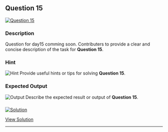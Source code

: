 


## Question 15
<a href="https://github.com/alishgosai/Python-Exercise-and-Solutions/blob/master/questions/Question15.md" target="_blank">
  <img src="https://img.shields.io/badge/Question-15-purple?style=for-the-badge&logoSize=60" alt="Question 15">
</a>

### **Description**
Question for day15 comming soon.
Contributers to provide a clear and concise description of the task for **Question 15**.

### **Hint**
![Hint](https://img.shields.io/badge/Hint:-blue)
Provide useful hints or tips for solving **Question 15**.

### **Expected Output**
![Output](https://img.shields.io/badge/Output:-blue)
Describe the expected result or output of **Question 15**.

### <a href="https://github.com/alishgosai/Python-Exercise-and-Solutions/blob/master/solutions/Solution15.js" target="_blank">
  <img src="https://img.shields.io/badge/Solution-1f8e00?style=for-the-badge&logo=solution&logoColor=white" alt="Solution">
</a>

<a href="https://github.com/alishgosai/Python-Exercise-and-Solutions/blob/master/solutions/Solution15.js" target="_blank">View Solution</a>

---

